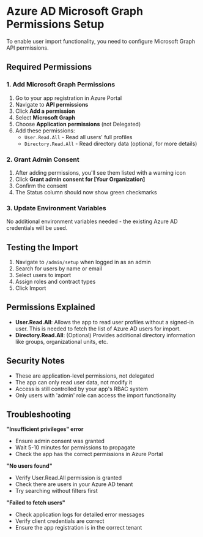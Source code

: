 # Azure AD Microsoft Graph Permissions Setup

To enable user import functionality, you need to configure Microsoft Graph API permissions.

## Required Permissions

### 1. Add Microsoft Graph Permissions

1. Go to your app registration in Azure Portal
2. Navigate to **API permissions**
3. Click **Add a permission**
4. Select **Microsoft Graph**
5. Choose **Application permissions** (not Delegated)
6. Add these permissions:
   - `User.Read.All` - Read all users' full profiles
   - `Directory.Read.All` - Read directory data (optional, for more details)

### 2. Grant Admin Consent

1. After adding permissions, you'll see them listed with a warning icon
2. Click **Grant admin consent for [Your Organization]**
3. Confirm the consent
4. The Status column should now show green checkmarks

### 3. Update Environment Variables

No additional environment variables needed - the existing Azure AD credentials will be used.

## Testing the Import

1. Navigate to `/admin/setup` when logged in as an admin
2. Search for users by name or email
3. Select users to import
4. Assign roles and contract types
5. Click Import

## Permissions Explained

- **User.Read.All**: Allows the app to read user profiles without a signed-in user. This is needed to fetch the list of Azure AD users for import.
- **Directory.Read.All**: (Optional) Provides additional directory information like groups, organizational units, etc.

## Security Notes

- These are application-level permissions, not delegated
- The app can only read user data, not modify it
- Access is still controlled by your app's RBAC system
- Only users with 'admin' role can access the import functionality

## Troubleshooting

**"Insufficient privileges" error**
- Ensure admin consent was granted
- Wait 5-10 minutes for permissions to propagate
- Check the app has the correct permissions in Azure Portal

**"No users found"**
- Verify User.Read.All permission is granted
- Check there are users in your Azure AD tenant
- Try searching without filters first

**"Failed to fetch users"**
- Check application logs for detailed error messages
- Verify client credentials are correct
- Ensure the app registration is in the correct tenant